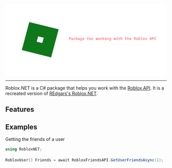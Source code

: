 <img src="/resources/logo.png" align="center">
<hr>

Roblox.NET is a C# package that helps you work with the <a href="https://api.roblox.com/docs">Roblox API</a>. It is a recreated version of <a href="https://github.com/REdgars/Roblox.NET">REdgars's Roblox.NET</a>.

## Features


## Examples
Getting the friends of a user
```cs
using RobloxNET;

RobloxUser[] Friends = await RobloxFriendsAPI.GetUserFriendsAsync(1);
```
